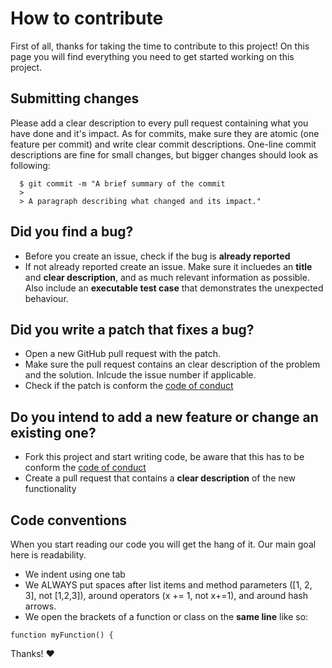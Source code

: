 # How to contribute

First of all, thanks for taking the time to contribute to this project! On this page you will find everything you need to get started working on this project.

## Submitting changes
Please add a clear description to every pull request containing what you have done and it's impact. As for commits, make sure they are atomic (one feature per commit) and write clear commit descriptions. One-line commit descriptions are fine for small changes, but bigger changes should look as following:

```
  $ git commit -m "A brief summary of the commit
  > 
  > A paragraph describing what changed and its impact."
```

## Did you find a bug?
 * Before you create an issue, check if the bug is **already reported**
 * If not already reported create an issue. Make sure it incluedes an **title** and **clear description**, and as much relevant information as possible. Also include an **executable test case** that demonstrates the unexpected behaviour.
 

## Did you write a patch that fixes a bug?
 * Open a new GitHub pull request with the patch.
 * Make sure the pull request contains an clear description of the problem and the solution. Inlcude the issue number if applicable.
 * Check if the patch is conform the [code of conduct](CODE_OF_CONDUCT.md)
 
## Do you intend to add a new feature or change an existing one?
 * Fork this project and start writing code, be aware that this has to be conform the [code of conduct](CODE_OF_CONDUCT.md)
 * Create a pull request that contains a **clear description** of the new functionality
 
## Code conventions
When you start reading our code you will get the hang of it. Our main goal here is readability.

 * We indent using one tab
 * We ALWAYS put spaces after list items and method parameters ([1, 2, 3], not [1,2,3]), around operators (x += 1, not x+=1), and around hash arrows.
 * We open the brackets of a function or class on the **same line** like so:
  ```
  function myFunction() {
  ```
 
Thanks! ❤️
